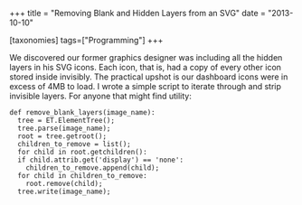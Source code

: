 +++
title = "Removing Blank and Hidden Layers from an SVG"
date = "2013-10-10"

[taxonomies]
tags=["Programming"]
+++

We discovered our former graphics designer was including all the hidden layers in his SVG icons. Each icon, that is, had a copy of every other icon stored inside invisibly. The practical upshot is our dashboard icons were in excess of 4MB to load. I wrote a simple script to iterate through and strip invisible layers. For anyone that might find utility:

```
def remove_blank_layers(image_name):
  tree = ET.ElementTree();
  tree.parse(image_name);
  root = tree.getroot();
  children_to_remove = list();
  for child in root.getchildren():
  if child.attrib.get('display') == 'none':
    children_to_remove.append(child);
  for child in children_to_remove:
    root.remove(child);
  tree.write(image_name);
```
